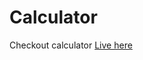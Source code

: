 <h1>Calculator</h1>

Checkout calculator <a href="https://sreeluxmi.github.io/Calculator/">Live here</a>
